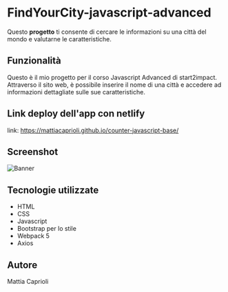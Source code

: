 # FindYourCity-javascript-advanced

Questo **progetto** ti consente di cercare le informazioni su una città del mondo e valutarne le caratteristiche.

## Funzionalità

Questo è il mio progetto per il corso Javascript Advanced di start2impact. 
Attraverso il sito web, è possibile inserire il nome di una città e accedere ad informazioni dettagliate sulle sue caratteristiche.

## Link deploy dell'app con netlify

link: https://mattiacaprioli.github.io/counter-javascript-base/

## Screenshot

![Banner](https://mattiacaprioli.github.io/project-js-advanced/src/img/Screenshot.png)

## Tecnologie utilizzate

- HTML
- CSS
- Javascript
- Bootstrap per lo stile
- Webpack 5
- Axios

## Autore

Mattia Caprioli